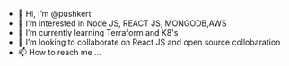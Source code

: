 - 👋 Hi, I’m @pushkert
- 👀 I’m interested in Node JS, REACT JS, MONGODB,AWS 
- 🌱 I’m currently learning Terraform and K8's
- 💞️ I’m looking to collaborate on React JS and open source collobaration 
- 📫 How to reach me ...

<!---
pushkert/pushkert is a ✨ special ✨ repository because its `README.md` (this file) appears on your GitHub profile.
You can click the Preview link to take a look at your changes.
--->
